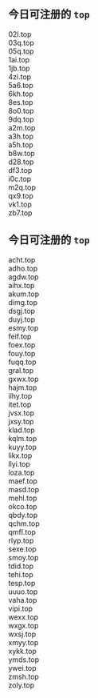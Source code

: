 
## 今日可注册的 `top`
>
02l.top   
03q.top   
05q.top   
1ai.top   
1jb.top   
4zi.top   
5a6.top   
6kh.top   
8es.top   
8o0.top   
9dq.top   
a2m.top   
a3h.top   
a5h.top   
b8w.top   
d28.top   
df3.top   
i0c.top   
m2q.top   
qx9.top   
vk1.top   
zb7.top   


## 今日可注册的 `top`
>
acht.top   
adho.top   
agdw.top   
aihx.top   
akum.top   
dimg.top   
dsgj.top   
duyj.top   
esmy.top   
feif.top   
foex.top   
fouy.top   
fuqq.top   
gral.top   
gxwx.top   
hajm.top   
ilhy.top   
itet.top   
jvsx.top   
jxsy.top   
klad.top   
kqlm.top   
kuyy.top   
likx.top   
llyi.top   
loza.top   
maef.top   
masd.top   
mehl.top   
okco.top   
qbdy.top   
qchm.top   
qmfl.top   
rlyp.top   
sexe.top   
smoy.top   
tdid.top   
tehi.top   
tesp.top   
uuuo.top   
vaha.top   
vipi.top   
wexx.top   
wxgx.top   
wxsj.top   
xmyy.top   
xykk.top   
ymds.top   
ywei.top   
zmsh.top   
zoly.top   

